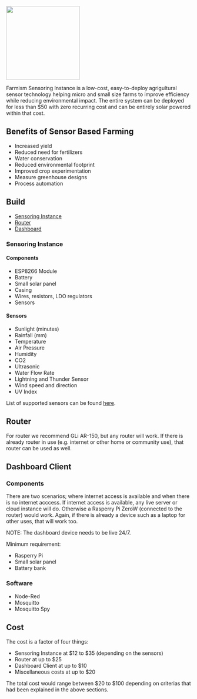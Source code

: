 <img src='https://raw.githubusercontent.com/mikkokotila/farmism/master/farmism_logo.png' width=200px>

Farmism Sensoring Instance is a low-cost, easy-to-deploy agrigultural sensor technology helping micro and small size farms to improve efficiency while reducing environmental impact. The entire system can be deployed for less than $50 with zero recurring cost and can be entirely solar powered within that cost.

## Benefits of Sensor Based Farming

- Increased yield 
- Reduced need for fertilizers
- Water conservation
- Reduced environmental footprint
- Improved crop experimentation
- Measure greenhouse designs
- Process automation

## Build 

- [Sensoring Instance](https://github.com/mikkokotila/farmism#sensoring-instance)
- [Router](https://github.com/mikkokotila/farmism#router)
- [Dashboard](https://github.com/mikkokotila/farmism#sensoring-instance)

### Sensoring Instance

#### Components 

- ESP8266 Module 
- Battery
- Small solar panel 
- Casing
- Wires, resistors, LDO regulators
- Sensors

#### Sensors

- Sunlight (minutes)
- Rainfall (mm) 
- Temperature
- Air Pressure
- Humidity
- CO2 
- Ultrasonic
- Water Flow Rate
- Lightning and Thunder Sensor 
- Wind speed and direction
- UV Index

List of supported sensors can be found [here](https://www.letscontrolit.com/wiki/index.php/Devices).

## Router

For router we recommend GLi AR-150, but any router will work. If there is already router in use (e.g. internet or other home or community use), that router can be used as well.

## Dashboard Client

### Components 

There are two scenarios; where internet access is available and when there is no internet acccess. If internet access is available, any live server or cloud instance will do. Otherwise a Rasperry Pi ZeroW (connected to the router) would work. Again, if there is already a device such as a laptop for other uses, that will work too. 

NOTE: The dashboard device needs to be live 24/7.

Minimum requirement: 

- Rasperry Pi
- Small solar panel 
- Battery bank

### Software

- Node-Red
- Mosquitto 
- Mosquitto Spy

## Cost

The cost is a factor of four things: 

- Sensoring Instance at $12 to $35 (depending on the sensors) 
- Router at up to $25
- Dashboard Client at up to $10
- Miscellaneous costs at up to $20

The total cost would range between $20 to $100 depending on criterias that had been explained in the above sections.
